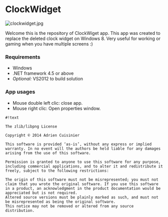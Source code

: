 # ClockWidget #

![clockwidget.jpg](https://bitbucket.org/repo/5AyjL6/images/1873458863-clockwidget.jpg)

Welcome this is the repository of ClockWiget app. This app was created to replace the deleted clock widget on Windows 8. Very useful for working or gaming when you have multiple screens :)

### Requirements ###

* Windows
* .NET framework 4.5 or above
* *Optional:* VS2012 to build solution

### App usages ###

* Mouse double left clic: close app.
* Mouse right clic: Open properties window.




```
#!text

The zlib/libpng License

Copyright © 2014 Adrien Cuisinier

This software is provided ‘as-is’, without any express or implied warranty. In no event will the authors be held liable for any damages arising from the use of this software.

Permission is granted to anyone to use this software for any purpose, including commercial applications, and to alter it and redistribute it freely, subject to the following restrictions:

The origin of this software must not be misrepresented; you must not claim that you wrote the original software. If you use this software in a product, an acknowledgment in the product documentation would be appreciated but is not required.
Altered source versions must be plainly marked as such, and must not be misrepresented as being the original software.
This notice may not be removed or altered from any source distribution.
```